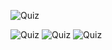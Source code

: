 
![Quiz](https://user-images.githubusercontent.com/50746607/119792435-5dc2d980-bede-11eb-9195-715a29c5d7b7.png)

![Quiz](https://user-images.githubusercontent.com/50746607/119792885-beeaad00-bede-11eb-87e0-6af3dc791cea.png)
![Quiz](https://user-images.githubusercontent.com/50746607/119792973-da55b800-bede-11eb-9d37-94108a4842f2.png)
![Quiz](https://user-images.githubusercontent.com/50746607/119793328-29035200-bedf-11eb-9b4b-293e861c47bb.png)

